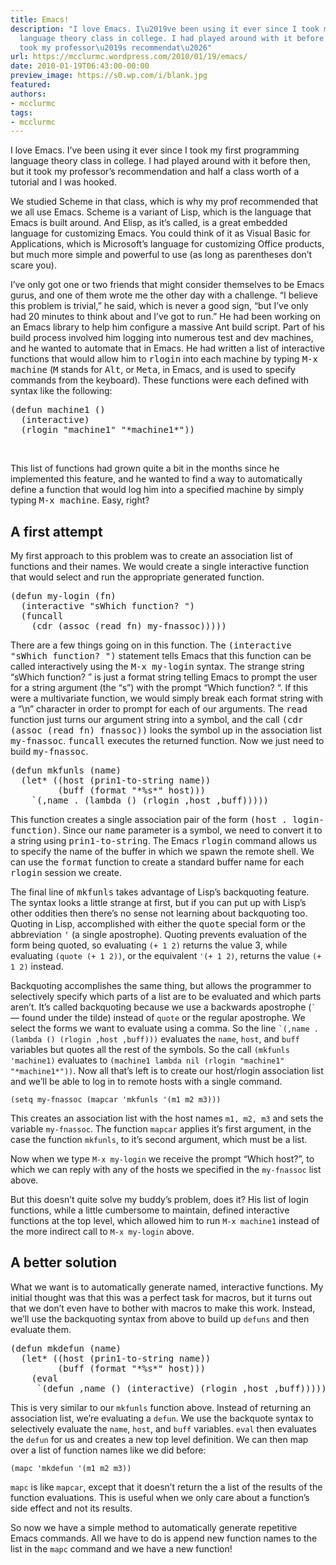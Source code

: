 ```yaml
---
title: Emacs!
description: "I love Emacs. I\u2019ve been using it ever since I took my first programming
  language theory class in college. I had played around with it before then, but it
  took my professor\u2019s recommendat\u2026"
url: https://mcclurmc.wordpress.com/2010/01/19/emacs/
date: 2010-01-19T06:43:00-00:00
preview_image: https://s0.wp.com/i/blank.jpg
featured:
authors:
- mcclurmc
tags:
- mcclurmc
---
```


<p>I love Emacs. I&rsquo;ve been using it ever since I took my first programming language theory class in college. I had played around with it before then, but it took my professor&rsquo;s recommendation and half a class worth of a tutorial and I was hooked.</p>
<p>We studied Scheme in that class, which is why my prof recommended that we all use Emacs. Scheme is a variant of Lisp, which is the language that Emacs is built around. And Elisp, as it&rsquo;s called, is a great embedded language for customizing Emacs. You could think of it as Visual Basic for Applications, which is Microsoft&rsquo;s language for customizing Office products, but much more simple and powerful to use (as long as parentheses don&rsquo;t scare you).</p>
<p>I&rsquo;ve only got one or two friends that might consider themselves to be Emacs gurus, and one of them wrote me the other day with a challenge. &ldquo;I believe this problem is trivial,&rdquo; he said, which is never a good sign, &ldquo;but I&rsquo;ve only had 20 minutes to think about and I&rsquo;ve got to run.&rdquo; He had been working on an Emacs library to help him configure a massive Ant build script. Part of his build process involved him logging into numerous test and dev machines, and he wanted to automate that in Emacs. He had written a list of interactive functions that would allow him to <tt>rlogin</tt> into each machine by typing <tt>M-x machine</tt> (<tt>M</tt> stands for <tt>Alt</tt>, or <tt>Meta</tt>, in Emacs, and is used to specify commands from the keyboard). These functions were each defined with syntax like the following:</p>
<p><code></code></p>
<pre>(defun machine1 ()
  (interactive)
  (rlogin &quot;machine1&quot; &quot;*machine1*&quot;))</pre>
<p>&nbsp;</p>
<p>This list of functions had grown quite a bit in the months since he implemented this feature, and he wanted to find a way to automatically define a function that would log him into a specified machine by simply typing <tt>M-x machine</tt>. Easy, right?</p>
<h2>A first attempt</h2>
<p>My first approach to this problem was to create an association list of functions and their names. We would create a single interactive function that would select and run the appropriate generated function.</p>
<div></div>
<p><code></code></p>
<pre>(defun my-login (fn)
&nbsp; (interactive &quot;sWhich function? &quot;)
&nbsp; (funcall
    (cdr (assoc (read fn) my-fnassoc)))))</pre>
<p></p>
<p>There are a few things going on in this function. The <tt>(interactive &quot;sWhich function? &quot;)</tt> statement tells Emacs that this function can be called interactively using the <tt>M-x my-login</tt> syntax. The strange string &ldquo;sWhich function? &rdquo; is just a format string telling Emacs to prompt the user for a string argument (the &ldquo;s&rdquo;) with the prompt &ldquo;Which function? &ldquo;. If this were a multivariate function, we would simply break each format string with a &ldquo;\n&rdquo; character in order to prompt for each of our arguments. The <tt>read</tt> function just turns our argument string into a symbol, and the call <tt>(cdr (assoc (read fn) fnassoc))</tt> looks the symbol up in the association list <tt>my-fnassoc</tt>. <tt>funcall</tt> executes the returned function. Now we just need to build <tt>my-fnassoc</tt>.</p>
<p><code></code></p>
<pre>(defun mkfunls (name)
  (let* ((host (prin1-to-string name))
         (buff (format &quot;*%s*&quot; host)))
    `(,name . (lambda () (rlogin ,host ,buff)))))</pre>
<p></p>
<p>This function creates a single association pair of the form <tt>(host . login-function)</tt>. Since our <tt>name</tt> parameter is a symbol, we need to convert it to a string using <tt>prin1-to-string</tt>. The Emacs <tt>rlogin</tt> command allows us to specify the name of the buffer in which we spawn the remote shell. We can use the  <tt>format</tt> function to create a standard buffer name for each <tt>rlogin</tt> session we create.</p>
<p>The final line of <tt>mkfunls</tt> takes advantage of Lisp&rsquo;s backquoting feature. The syntax looks a little strange at first, but if you can put up with Lisp&rsquo;s other oddities then there&rsquo;s no sense not learning about backquoting too. Quoting in Lisp, accomplished with either the <tt>quote</tt> special form or the abbreviation <tt>'</tt> (a single apostrophe). Quoting prevents evaluation of the form being quoted, so evaluating <code>(+ 1 2)</code> returns the value 3, while evaluating <code>(quote (+ 1 2))</code>, or the equivalent <code>'(+ 1 2)</code>, returns the value <code>(+ 1 2)</code> instead.</p>
<p>Backquoting accomplishes the same thing, but allows the programmer to  selectively specify which parts of a list are to be evaluated and which parts aren&rsquo;t. It&rsquo;s called backquoting because we use a backwards apostrophe (<code>`</code> &mdash; found under the tilde) instead of <code>quote</code> or the regular apostrophe. We select the forms we want to evaluate using a comma. So the line <code>`(,name . (lambda () (rlogin ,host ,buff)))</code> evaluates the <code>name</code>, <code>host</code>, and <code>buff</code> variables but quotes all the rest of the symbols. So the call <code>(mkfunls 'machine1)</code> evaluates to <code>(machine1 lambda nil (rlogin &quot;machine1&quot; &quot;*machine1*&quot;))</code>. Now all that&rsquo;s left is to create our host/rlogin association list and we&rsquo;ll be able to log in to remote hosts with a single command.</p>
<p><code>(setq my-fnassoc (mapcar 'mkfunls '(m1 m2 m3)))</code></p>
<p>This creates an association list with the host names <code>m1, m2, m3</code> and sets the variable <code>my-fnassoc</code>. The function <code>mapcar</code> applies it&rsquo;s first argument, in the case the function <code>mkfunls</code>, to it&rsquo;s second argument, which must be a list.</p>
<p>Now when we type <code>M-x my-login</code> we receive the prompt &ldquo;Which host?&rdquo;, to which we can reply with any of the hosts we specified in the <code>my-fnassoc</code> list above.</p>
<p>But this doesn&rsquo;t quite solve my buddy&rsquo;s problem, does it? His list of login functions, while a little cumbersome to maintain, defined interactive functions at the top level, which allowed him to run <code>M-x machine1</code> instead of the more indirect call to <code>M-x my-login</code> above.</p>
<h2>A better solution</h2>
<p>What we want is to automatically generate named, interactive functions. My initial thought was that this was a perfect task for macros, but it turns out that we don&rsquo;t even have to bother with macros to make this work. Instead, we&rsquo;ll use the backquoting syntax from above to build up <code>defuns</code> and then evaluate them.</p>
<p><code></code></p>
<pre>(defun mkdefun (name)
  (let* ((host (prin1-to-string name))
         (buff (format &quot;*%s*&quot; host)))
    (eval
     `(defun ,name () (interactive) (rlogin ,host ,buff)))))</pre>
<p></p>
<p>This is very similar to our <code>mkfunls</code> function above. Instead of returning an association list, we&rsquo;re evaluating a <code>defun</code>. We use the backquote syntax to selectively evaluate the <code>name</code>, <code>host</code>, and <code>buff</code> variables. <code>eval</code> then evaluates the <code>defun</code> for us and creates a new top level definition. We can then map over a list of function names like we did before:</p>
<p><code>(mapc 'mkdefun '(m1 m2 m3))</code></p>
<p><code>mapc</code> is like <code>mapcar</code>, except that it doesn&rsquo;t return the a list of the results of the function evaluations. This is useful when we only care about a function&rsquo;s side effect and not its results.</p>
<p>So now we have a simple method to automatically generate repetitive Emacs commands. All we have to do is append new function names to the list in the <code>mapc</code> command and we have a new function!</p>

